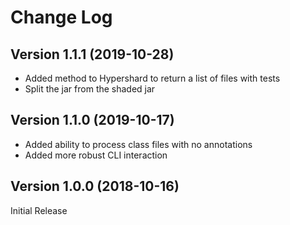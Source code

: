 # Change Log
## Version 1.1.1 (2019-10-28)
- Added method to Hypershard to return a list of files with tests
- Split the jar from the shaded jar

## Version 1.1.0 (2019-10-17)
- Added ability to process class files with no annotations
- Added more robust CLI interaction 

## Version 1.0.0 (2018-10-16)
Initial Release
